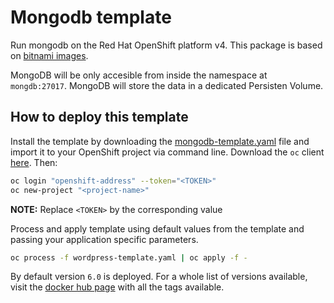 # Mongodb template

Run mongodb on the Red Hat OpenShift platform v4.  This package is based on [bitnami images](https://hub.docker.com/r/bitnami/mongodb).

MongoDB will be only accesible from inside the namespace at `mongdb:27017`. MongoDB will store the data in a dedicated Persisten Volume.

## How to deploy this template

Install the template by downloading the [mongodb-template.yaml](./mongodb-template.yaml) file and import it to your OpenShift project via command line. Download the `oc` client [here](https://docs.openshift.com/container-platform/4.7/cli_reference/openshift_cli/getting-started-cli.html). Then:

```sh
oc login "openshift-address" --token="<TOKEN>"
oc new-project "<project-name>"
```

**NOTE:** Replace `<TOKEN>` by the corresponding value

Process and apply template using default values from the template and passing your application specific parameters.

```sh
oc process -f wordpress-template.yaml | oc apply -f -
```

By default version `6.0` is deployed. For a whole list of versions available, visit the [docker hub page](https://hub.docker.com/r/bitnami/mongodb/tags) with all the tags available.
